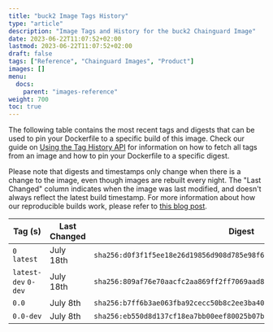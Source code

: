 ```yaml
---
title: "buck2 Image Tags History"
type: "article"
description: "Image Tags and History for the buck2 Chainguard Image"
date: 2023-06-22T11:07:52+02:00
lastmod: 2023-06-22T11:07:52+02:00
draft: false
tags: ["Reference", "Chainguard Images", "Product"]
images: []
menu:
  docs:
    parent: "images-reference"
weight: 700
toc: true
---
```


The following table contains the most recent tags and digests that can be used to pin your Dockerfile to a specific build of this image. Check our guide on [Using the Tag History API](/chainguard/chainguard-images/using-the-tag-history-api/) for information on how to fetch all tags from an image and how to pin your Dockerfile to a specific digest.

Please note that digests and timestamps only change when there is a change to the image, even though images are rebuilt every night. The "Last Changed" column indicates when the image was last modified, and doesn't always reflect the latest build timestamp. For more information about how our reproducible builds work, please refer to [this blog post](https://www.chainguard.dev/unchained/reproducing-chainguards-reproducible-image-builds).

| Tag (s)               | Last Changed | Digest                                                                    |
|-----------------------|--------------|---------------------------------------------------------------------------|
|  `0` `latest`         | July 18th    | `sha256:d0f3f1f5ee18e26d19856d908d785e98f6654bb276ba2f48621f6b49700702ed` |
|  `latest-dev` `0-dev` | July 18th    | `sha256:809af76e70aacfc2aa869ff2ff7069aad8379b6af8df10d4799a1c512ace0e88` |
|  `0.0`                | July 8th     | `sha256:b7ff6b3ae063fba92cecc50b8c2ee3ba400b68990f70c73f1fe406e0cbf076ca` |
|  `0.0-dev`            | July 8th     | `sha256:eb550d8d137cf18ea7bb00eef80025b07b75f7aa7174cdfff147b092748e45da` |
